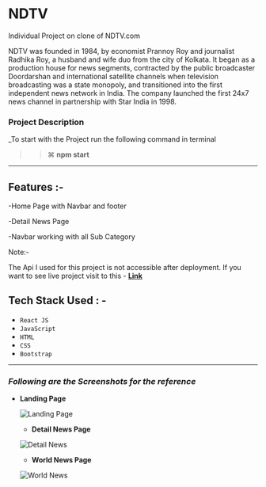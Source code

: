 # NDTV
Individual Project on clone of NDTV.com 

NDTV was founded in 1984, by economist Prannoy Roy and journalist Radhika Roy, a husband and wife duo from the city of Kolkata. It began as a production house for news segments, contracted by the public broadcaster Doordarshan and international satellite channels when television broadcasting was a state monopoly, and transitioned into the first independent news network in India. The company launched the first 24x7 news channel in partnership with Star India in 1998.

### Project Description

_To start with the Project run the following command in terminal

> > ⌘ **npm start**
---


## Features :-
-Home Page with Navbar and footer

-Detail News Page

-Navbar working with all Sub Category
        


 Note:-
 
The Api I used for this project is not accessible after deployment.
If you want to see live project visit to this - **[Link](https://drive.google.com/file/d/18gQ-XBkmY3rJsDPJPA6H0WiH7iRjFGSG/view)**

## Tech Stack Used : -
 - `React JS`
 - `JavaScript`
 - `HTML`
 - `CSS`
 - `Bootstrap`
---



### _Following are the Screenshots for the reference_

- **Landing Page**

  ![Landing Page](https://i.imgur.com/rJpN6ic.png)
  
  - **Detail News Page**

  ![Detail News](https://i.imgur.com/4k9NsOz.png)
  
   - **World News Page**

  ![World News](https://i.imgur.com/581Raqx.png)
